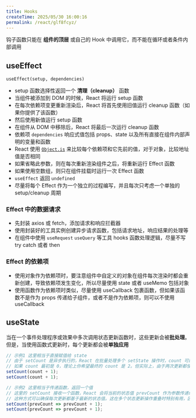 ```yaml
---
title: Hooks
createTime: 2025/05/30 16:00:16
permalink: /react/glf8fcyz/
---
```


钩子函数只能在 **组件的顶层** 或自己的 Hook 中调用它，而不能在循环或者条件内部调用

## useEffect

`useEffect(setup, dependencies)`

* setup 函数选择性返回一个 **清理（cleanup）** 函数
* 当组件被添加到 DOM 的时候，React 将运行 setup 函数
* 在每次依赖项变更重新渲染后，React 将首先使用旧值运行 cleanup 函数（如果你提供了该函数）
* 然后使用新值运行 setup 函数
* 在组件从 DOM 中移除后，React 将最后一次运行 cleanup 函数
* 依赖项 `dependencies` 响应式值包括 props、state 以及所有直接在组件内部声明的变量和函数
* React 使用 [`Object.is`](https://developer.mozilla.org/zh-CN/docs/Web/JavaScript/Reference/Global_Objects/Object/is) 来比较每个依赖项和它先前的值，对于对象，比较地址值是否相同
* 如果省略此参数，则在每次重新渲染组件之后，将重新运行 Effect 函数
* 如果使用空数组，则只在组件挂载时运行一次 Effect 函数
* `useEffect` 返回 `undefined`
* 尽量将每个 Effect 作为一个独立的过程编写，并且每次只考虑一个单独的 setup/cleanup 周期



### Effect 中的数据请求

* 先封装 axios 或 fetch，添加请求和响应拦截器
* 使用封装好的工具实例创建异步请求函数，包括请求地址，响应结果的处理等
* 在组件中使用 `useRequest` `useQuery` 等工具 hooks 函数处理逻辑，尽量不写 try catch 或者 then



### Effect 的依赖项

* 使用对象作为依赖项时，要注意组件中自定义的对象在组件每次渲染时都会重新创建，导致依赖项发生变化，所以尽量使用 state 或者 useMemo 包括对象
* 使用函数作为依赖项时类似，尽量使用 useCallback 包裹函数，但如果该函数不是作为 props 传递给子组件，或者不是作为依赖项，则可以不使用 useCallback





## useState

当在一个事件处理程序或效果中多次调用状态更新函数时，这些更新会被**批处理**。但是，当使用函数式更新时，每个更新都会被**单独应用**

```js
// 示例1 这里相当于直接赋值给 state
// 由于 setCount 是异步执行的，React 在批量处理多个 setState 操作时，count 可能还没有被更新。如果你在短时间内多次调用 setCount(count + 1)，它们都会使用旧的 count 值，这可能导致状态更新不准确
// 如果 count 最初是 0，理论上你希望最终的 count 是 2。但实际上，由于两次更新都使用的是初始的 count，最终 count 只会是 1
setCount(count + 1);
setCount(count + 1);

// 示例2 这里相当于传递函数，返回一个值
// 这里的 setCount 接收一个函数，React 会将当前的状态值 prevCount 作为参数传递给这个函数。函数返回的值将成为新的状态
// 这种方式可以确保每次更新都基于最新的状态值。这在多个状态更新操作重叠时特别有用，因为每次调用 setCount 时，它都会基于最新的 count 值进行计算
setCount(prevCount => prevCount + 1);
setCount(prevCount => prevCount + 1);
```

